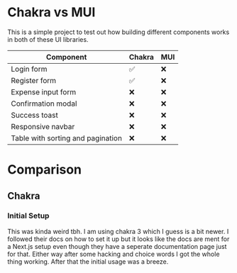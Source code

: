 # Chakra vs MUI

This is a simple project to test out how building different components works in 
both of these UI libraries.

| Component                         | Chakra | MUI |
|-----------------------------------|--------|-----|
| Login form                        | ✅     | ❌  |
| Register form                     | ✅     | ❌  |
| Expense input form                | ❌     | ❌  |
| Confirmation modal                | ❌     | ❌  |
| Success toast                     | ❌     | ❌  |
| Responsive navbar                 | ❌     | ❌  |
| Table with sorting and pagination | ❌     | ❌  |


# Comparison

## Chakra

### Initial Setup
This was kinda weird tbh. I am using chakra 3 which I guess is a bit newer. I 
followed their docs on how to set it up but it looks like the docs are ment for
a Next.js setup even though they have a seperate documentation page just for that.
Either way after some hacking and choice words I got the whole thing working.
After that the initial usage was a breeze.
